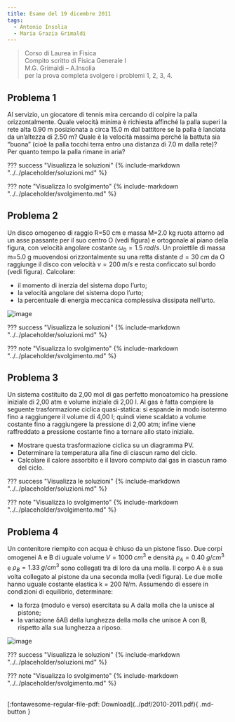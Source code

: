 ```yaml
---
title: Esame del 19 dicembre 2011
tags:
  - Antonio Insolia
  - Maria Grazia Grimaldi
---
```


>Corso di Laurea in Fisica<br>
Compito scritto di Fisica Generale I<br>
M.G. Grimaldi – A.Insolia<br>
per la prova completa svolgere i problemi 1, 2, 3, 4.

## Problema 1
Al servizio, un giocatore di tennis mira cercando di colpire la palla orizzontalmente. Quale velocità minima è richiesta affinché la palla superi la rete alta 0.90 m posizionata a circa 15.0 m dal battitore se la palla è lanciata da un’altezza di 2.50 m? Quale è la velocità massima perché la battuta sia “buona” (cioè la palla tocchi terra entro una distanza di 7.0 m dalla rete)? Per quanto tempo la palla rimane in aria?

??? success "Visualizza le soluzioni"
    {% include-markdown "../../placeholder/soluzioni.md" %}

??? note "Visualizza lo svolgimento"
    {% include-markdown "../../placeholder/svolgimento.md" %}

## Problema 2
Un disco omogeneo di raggio R=50 cm e massa M=2.0 kg ruota attorno ad un asse passante per il suo centro O (vedi figura) e ortogonale al piano della figura, con velocità angolare costante $ω_0=1.5 \; rad/s$. Un proiettile di massa m=5.0 g muovendosi orizzontalmente su una retta distante $d=30 \; cm$ da O raggiunge il disco con velocità $v=200 \; m/s$ e resta conficcato sul bordo (vedi figura). Calcolare:

- il momento di inerzia del sistema dopo l’urto;
- la velocità angolare del sistema dopo l’urto;
- la percentuale di energia meccanica complessiva dissipata nell’urto.

![image](https://user-images.githubusercontent.com/77018886/153299266-5f0f1b30-cbf8-4090-b7df-f11c28c48618.png)

??? success "Visualizza le soluzioni"
    {% include-markdown "../../placeholder/soluzioni.md" %}

??? note "Visualizza lo svolgimento"
    {% include-markdown "../../placeholder/svolgimento.md" %}

## Problema 3
Un sistema costituito da 2,00 mol di gas perfetto monoatomico ha pressione iniziale di 2,00 atm e volume iniziale di 2,00 l. Al gas è fatta compiere la seguente trasformazione ciclica quasi-statica: si espande in modo isotermo fino a raggiungere il volume di 4,00 l; quindi viene scaldato a volume costante fino a raggiungere la pressione di 2,00 atm; infine viene raffreddato a pressione costante fino a tornare allo stato iniziale.

- Mostrare questa trasformazione ciclica su un diagramma PV.
- Determinare la temperatura alla fine di ciascun ramo del ciclo.
- Calcolare il calore assorbito e il lavoro compiuto dal gas in ciascun ramo del ciclo.

??? success "Visualizza le soluzioni"
    {% include-markdown "../../placeholder/soluzioni.md" %}

??? note "Visualizza lo svolgimento"
    {% include-markdown "../../placeholder/svolgimento.md" %}

## Problema 4
Un contenitore riempito con acqua è chiuso da un pistone fisso. Due corpi omogenei A e B di uguale volume $V = 1000 \; cm^3$ e densità $ρ_A = 0.40 \; g/cm^3$ e $ρ_B = 1.33 \; g/cm^3$ sono collegati tra di loro da una molla. Il corpo A è a sua volta collegato al pistone da una seconda molla (vedi figura). Le due molle hanno uguale costante elastica k = 200 N/m. Assumendo di essere in condizioni di equilibrio, determinare:

- la forza (modulo e verso) esercitata su A dalla molla che la unisce al pistone;
- la variazione δAB della lunghezza della molla che unisce A con B, rispetto alla sua lunghezza a riposo.

![image](https://user-images.githubusercontent.com/77018886/153299313-931812fa-08c2-4e87-8fbc-bb5884444193.png)

??? success "Visualizza le soluzioni"
    {% include-markdown "../../placeholder/soluzioni.md" %}

??? note "Visualizza lo svolgimento"
    {% include-markdown "../../placeholder/svolgimento.md" %}

<br>
[:fontawesome-regular-file-pdf: Download](../pdf/2010-2011.pdf){ .md-button }